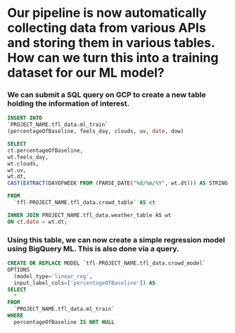 # Our pipeline is now automatically collecting data from various APIs and storing them in various tables. How can we turn this into a training dataset for our ML model? 

### We can submit a SQL query on GCP to create a new table holding the information of interest.

```sql
INSERT INTO 
`PROJECT_NAME.tfl_data.ml_train`
(percentageOfBaseline, feels_day, clouds, uv, date, dow)

SELECT
ct.percentageOfBaseline,
wt.feels_day,
wt.clouds,
wt.uv,
wt.dt,
CAST(EXTRACT(DAYOFWEEK FROM (PARSE_DATE("%d/%m/%Y", wt.dt))) AS STRING ) AS dow

FROM
  `tfl-PROJECT_NAME.tfl_data.crowd_table` AS ct

INNER JOIN PROJECT_NAME.tfl_data.weather_table AS wt
ON ct.date = wt.dt;
```

### Using this table, we can now create a simple regression model using BigQuery ML. This is also done via a query.

```sql
CREATE OR REPLACE MODEL `tfl-PROJECT_NAME.tfl_data.crowd_model`
OPTIONS
  (model_type='linear_reg',
  input_label_cols=['percentageOfBaseline']) AS
SELECT
  *
FROM
  `PROJECT_NAME.tfl_data.ml_train`
WHERE
  percentageOfBaseline IS NOT NULL

```

